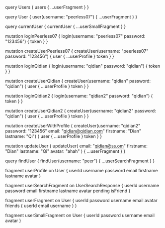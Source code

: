 query Users {
  users {
    ...userFragment
  }
}

query User {
  user(username: "peerless07") {
    ...userFragment
  }
}


query currentUser {
  currentUser {
    ...userSmallFragment
  }
}

mutation loginPeerless07 {
  login(username: "peerless07" password: "123456") {
    token
  }
}

mutation createUserPeerless07 {
	createUser(username: "peerless07" password: "123456")  {
    user {
      ...userProfile
    }
    token
  }
}

mutation loginQidian {
  login(username: "qidian" password: "qidian") {
    token
  }
}

mutation createUserQidian {
	createUser(username: "qidian" password: "qidian")  {
    user {
      ...userProfile
    }
    token
  }
}


mutation loginQidian2 {
  login(username: "qidian2" password: "qidian") {
    token
  }
}

mutation createUserQidian2 {
	createUser(username: "qidian2" password: "qidian")  {
    user {
      ...userProfile
    }
    token
  }
}


mutation createUserWithProfile {
	createUser(username: "qidian2" password: "123456" email: "qidian@qidian.com" firstname: "Dian" lastname: "Qi")  {
    user {
      ...userProfile
    }
    token
  }
}

mutation updateUser {
  updateUser(
    email: "qidian@ss.om" 
    firstname: "Dian" 
    lastname: "Qi"
    avatar: "ahah"
  ) {
    ...userFragment
  }
}

query findUser {
	findUser(username: "peer") {
    ...userSearchFragment
  }
}


fragment userProfile on User {
	userId
  username
  password
  email
  firstname
  lastname
  avatar
}


fragment userSearchFragment on UserSearchResponse {
	userId
  username
  password
  email
  firstname
  lastname
  avatar
  pending
  isFriend
}

fragment userFragment on User {
  userId
  password
  username
  email
  avatar
  friends {
    userId
    email
    username
  }
}

fragment userSmallFragment on User {
  userId
  password
  username
  email
  avatar
}